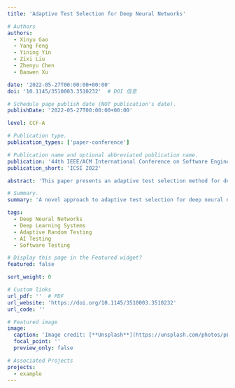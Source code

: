 ```yaml
---
title: 'Adaptive Test Selection for Deep Neural Networks'

# Authors
authors:
  - Xinyu Gao
  - Yang Feng
  - Yining Yin
  - Zixi Liu
  - Zhenyu Chen
  - Baowen Xu

date: '2022-05-27T00:00:00+00:00'
doi: '10.1145/3510003.3510232'  # DOI 信息

# Schedule page publish date (NOT publication's date).
publishDate: '2022-05-27T00:00:00+00:00'  

level: CCF-A

# Publication type.
publication_types: ['paper-conference']

# Publication name and optional abbreviated publication name.
publication: '44th IEEE/ACM International Conference on Software Engineering'
publication_short: 'ICSE 2022'

abstract: 'This paper presents an adaptive test selection method for deep neural networks, focusing on optimizing test coverage and efficiency.'

# Summary.
summary: 'A novel approach to adaptive test selection for deep neural networks, improving testing efficiency and robustness.'

tags:
  - Deep Neural Networks
  - Deep Learning Systems
  - Adaptive Random Testing
  - AI Testing
  - Software Testing

# Display this page in the Featured widget?
featured: false

sort_weight: 0

# Custom links
url_pdf: ''  # PDF
url_website: 'https://doi.org/10.1145/3510003.3510232'
url_code: ''

# Featured image
image:
  caption: 'Image credit: [**Unsplash**](https://unsplash.com/photos/pLCdAaMFLTE)'
  focal_point: ''
  preview_only: false

# Associated Projects
projects:
  - example
---
```

